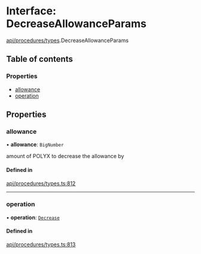 # Interface: DecreaseAllowanceParams

[api/procedures/types](../wiki/api.procedures.types).DecreaseAllowanceParams

## Table of contents

### Properties

- [allowance](../wiki/api.procedures.types.DecreaseAllowanceParams#allowance)
- [operation](../wiki/api.procedures.types.DecreaseAllowanceParams#operation)

## Properties

### allowance

• **allowance**: `BigNumber`

amount of POLYX to decrease the allowance by

#### Defined in

[api/procedures/types.ts:812](https://github.com/PolymeshAssociation/polymesh-sdk/blob/339b7503/src/api/procedures/types.ts#L812)

___

### operation

• **operation**: [`Decrease`](../wiki/api.procedures.types.AllowanceOperation#decrease)

#### Defined in

[api/procedures/types.ts:813](https://github.com/PolymeshAssociation/polymesh-sdk/blob/339b7503/src/api/procedures/types.ts#L813)
